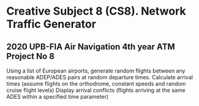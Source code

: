 Creative Subject 8 (CS8). Network Traffic Generator
===
2020 UPB-FIA Air Navigation 4th year ATM Project No 8
---

Using a list of European airports, generate random flights between any reasonable ADEP/ADES pairs at random departure times.
Calculate arrival times (assume flights on the orthodrome, constant speeds and random cruise flight levels)
Display arrival conflicts (flights arriving at the same ADES within a specified time parameter)
